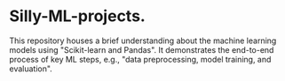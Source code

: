 # Silly-ML-projects.
This repository houses a brief understanding about the machine learning models using "Scikit-learn and Pandas". It demonstrates the end-to-end process of key ML steps, e.g., "data preprocessing, model training, and evaluation".
